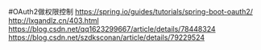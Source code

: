 #OAuth2做权限控制
https://spring.io/guides/tutorials/spring-boot-oauth2/
http://lxgandlz.cn/403.html
https://blog.csdn.net/qq1623299667/article/details/78448324
https://blog.csdn.net/szdksconan/article/details/79229524